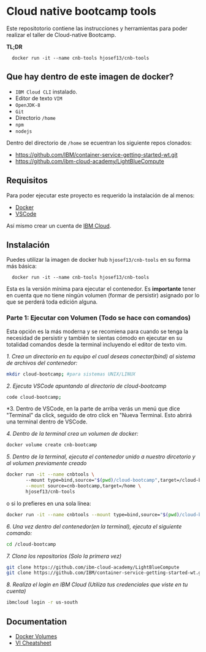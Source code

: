 
# Cloud native bootcamp tools

Este repositotorio contiene las instrucciones y herramientas para poder realizar el taller de Cloud-native Bootcamp. 



**TL;DR**
```docker 
  docker run -it --name cnb-tools hjosef13/cnb-tools
```
## Que hay dentro de este imagen de docker?

- `IBM Cloud CLI` instalado.
- Editor de texto `VIM`
- `OpenJDK-8`
- `Git`
- Directorio `/home`
- `npm`
- `nodejs`


Dentro del directorio de `/home` se ecuentran los siguiente repos clonados: 
- https://github.com/IBM/container-service-getting-started-wt.git
- https://github.com/ibm-cloud-academy/LightBlueCompute


  
## Requisitos

Para poder ejecutar este proyecto es requerido la instalación de al menos:
- [Docker]()
- [VSCode]()

Así mismo crear un cuenta de [IBM Cloud](https://cloud.ibm.com).
## Instalación 

Puedes utilizar la imagen de docker hub `hjosef13/cnb-tools` en su forma más básica:
```docker 
  docker run -it --name cnb-tools hjosef13/cnb-tools
```
Esta es la versión mínima para ejecutar el contenedor. 
Es **importante** tener en cuenta que no tiene ningún volumen (formar de persistir) asignado por lo que se perderá toda edición alguna.

### Parte 1: Ejecutar con Volumen (Todo se hace con comandos)

Esta opción es la más moderna y se recomiena para cuando se tenga la necesidad de persistir y también te sientas cómodo en ejecutar en su totalidad comandos desde la terminal incluyendo el editor de texto vim.

*1. Crea un directorio en tu equipo el cual deseas conectar(bind) al sistema de archivos del contenedor:*
```bash 
mkdir cloud-bootcamp; #para sistemas UNIX/LINUX
```
*2. Ejecuta VSCode apuntando al directorio de cloud-bootcamp*
```bash 
code cloud-bootcamp;
```
*3. Dentro de VSCode, en la parte de arriba verás un menú que dice "Terminal" da click, seguido de otro click en "Nueva Terminal. Esto abrirá una terminal dentro de VSCode.

*4. Dentro de la terminal crea un volumen de docker:*
```bash 
docker volume create cnb-bootcamp
```
*5.  Dentro de la terminal, ejecuta el contenedor unido a nuestro dircetorio y al volumen previamente creado*
```bash 
docker run -it --name cnbtools \ 
       --mount type=bind,source="$(pwd)/cloud-bootcamp",target=/cloud-bootcamp \
       --mount source=cnb-bootcamp,target=/home \
       hjosef13/cnb-tools
```
o si lo prefieres en una sola línea:
```bash 
docker run -it --name cnbtools --mount type=bind,source="$(pwd)/cloud-bootcamp",target=/cloud-bootcamp --mount source=cnb-bootcamp,target=/home hjosef13/cnb-tools
```
*6. Una vez dentro del contenedor(en la terminal), ejecuta el siguiente comando:*
```bash 
cd /cloud-bootcamp
```
*7. Clona los repositorios (Solo la primera vez)*
```bash 
git clone https://github.com/ibm-cloud-academy/LightBlueCompute
git clone https://github.com/IBM/container-service-getting-started-wt.git
```
*8. Realiza el login en IBM Cloud (Utiliza tus credenciales que viste en tu cuenta)*
```bash 
ibmcloud login -r us-south
```

## Documentation

- [Docker Volumes](https://docs.docker.com/storage/volumes/)
- [VI Cheatsheet](https://devhints.io/vim)

  
